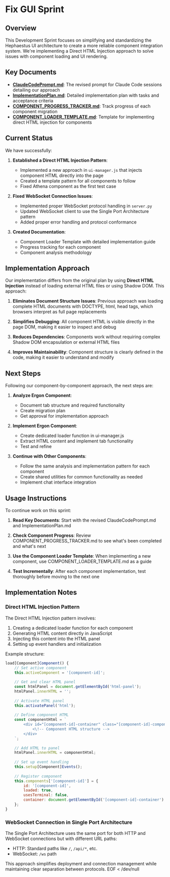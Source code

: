 # Fix GUI Sprint

## Overview

This Development Sprint focuses on simplifying and standardizing the Hephaestus UI architecture to create a more reliable component integration system. We're implementing a Direct HTML Injection approach to solve issues with component loading and UI rendering.

## Key Documents

- **[ClaudeCodePrompt.md](./ClaudeCodePrompt.md)**: The revised prompt for Claude Code sessions detailing our approach
- **[ImplementationPlan.md](./ImplementationPlan.md)**: Detailed implementation plan with tasks and acceptance criteria
- **[COMPONENT_PROGRESS_TRACKER.md](./COMPONENT_PROGRESS_TRACKER.md)**: Track progress of each component migration
- **[COMPONENT_LOADER_TEMPLATE.md](./COMPONENT_LOADER_TEMPLATE.md)**: Template for implementing direct HTML injection for components

## Current Status

We have successfully:

1. **Established a Direct HTML Injection Pattern**:
   - Implemented a new approach in `ui-manager.js` that injects component HTML directly into the page
   - Created a template pattern for all components to follow
   - Fixed Athena component as the first test case

2. **Fixed WebSocket Connection Issues**:
   - Implemented proper WebSocket protocol handling in `server.py`
   - Updated WebSocket client to use the Single Port Architecture pattern
   - Added proper error handling and protocol conformance

3. **Created Documentation**:
   - Component Loader Template with detailed implementation guide
   - Progress tracking for each component
   - Component analysis methodology

## Implementation Approach

Our implementation differs from the original plan by using **Direct HTML Injection** instead of loading external HTML files or using Shadow DOM. This approach:

1. **Eliminates Document Structure Issues**: Previous approach was loading complete HTML documents with DOCTYPE, html, head tags, which browsers interpret as full page replacements

2. **Simplifies Debugging**: All component HTML is visible directly in the page DOM, making it easier to inspect and debug

3. **Reduces Dependencies**: Components work without requiring complex Shadow DOM encapsulation or external HTML files

4. **Improves Maintainability**: Component structure is clearly defined in the code, making it easier to understand and modify

## Next Steps

Following our component-by-component approach, the next steps are:

1. **Analyze Ergon Component**:
   - Document tab structure and required functionality
   - Create migration plan
   - Get approval for implementation approach

2. **Implement Ergon Component**:
   - Create dedicated loader function in ui-manager.js
   - Extract HTML content and implement tab functionality
   - Test and refine

3. **Continue with Other Components**:
   - Follow the same analysis and implementation pattern for each component
   - Create shared utilities for common functionality as needed
   - Implement chat interface integration

## Usage Instructions

To continue work on this sprint:

1. **Read Key Documents**: Start with the revised ClaudeCodePrompt.md and ImplementationPlan.md

2. **Check Component Progress**: Review COMPONENT_PROGRESS_TRACKER.md to see what's been completed and what's next

3. **Use the Component Loader Template**: When implementing a new component, use COMPONENT_LOADER_TEMPLATE.md as a guide

4. **Test Incrementally**: After each component implementation, test thoroughly before moving to the next one

## Implementation Notes

### Direct HTML Injection Pattern

The Direct HTML Injection pattern involves:

1. Creating a dedicated loader function for each component
2. Generating HTML content directly in JavaScript
3. Injecting this content into the HTML panel
4. Setting up event handlers and initialization

Example structure:

```javascript
load[Component]Component() {
    // Set active component
    this.activeComponent = '[component-id]';
    
    // Get and clear HTML panel
    const htmlPanel = document.getElementById('html-panel');
    htmlPanel.innerHTML = '';
    
    // Activate HTML panel
    this.activatePanel('html');
    
    // Define component HTML
    const componentHtml = `
        <div id="[component-id]-container" class="[component-id]-component">
            <\!-- Component HTML structure -->
        </div>
    `;
    
    // Add HTML to panel
    htmlPanel.innerHTML = componentHtml;
    
    // Set up event handling
    this.setup[Component]Events();
    
    // Register component
    this.components['[component-id]'] = {
        id: '[component-id]',
        loaded: true,
        usesTerminal: false,
        container: document.getElementById('[component-id]-container')
    };
}
```

### WebSocket Connection in Single Port Architecture

The Single Port Architecture uses the same port for both HTTP and WebSocket connections but with different URL paths:

- HTTP: Standard paths like `/`, `/api/*`, etc.
- WebSocket: `/ws` path

This approach simplifies deployment and connection management while maintaining clear separation between protocols.
EOF < /dev/null